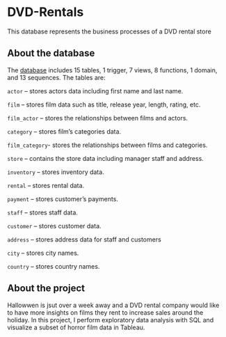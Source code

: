 # DVD-Rentals
This database represents the business processes of a DVD rental store


## About the database 

The [database](https://www.postgresqltutorial.com/postgresql-getting-started/postgresql-sample-database/) includes 15 tables, 1 trigger, 7 views, 8 functions, 1 domain, and 13 sequences. The tables are: 

`actor` – stores actors data including first name and last name. 

`film` – stores film data such as title, release year, length, rating, etc.

`film_actor` – stores the relationships between films and actors.

`category` – stores film’s categories data.

`film_category`- stores the relationships between films and categories.

`store` – contains the store data including manager staff and address.

`inventory` – stores inventory data.

`rental` – stores rental data.

`payment` – stores customer’s payments.

`staff` – stores staff data.

`customer` – stores customer data.

`address` – stores address data for staff and customers

`city` – stores city names.

`country` – stores country names.

## About the project 
Hallowwen is jsut over a week away and a DVD rental company would like to have more insights on films they rent to increase sales around the holiday. In this project, I perform exploratory data analysis with SQL and visualize a subset of horror film data in Tableau. 
